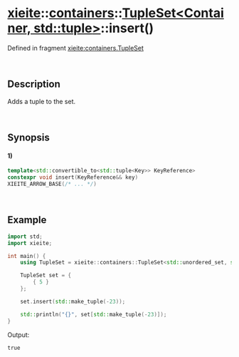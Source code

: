 # [xieite](../../../../../xieite.md)\:\:[containers](../../../../../containers.md)\:\:[TupleSet<Container, std::tuple<Key>>](../../../tuple_set.md)\:\:insert\(\)
Defined in fragment [xieite:containers.TupleSet](../../../../../../src/containers/tuple_set.cpp)

&nbsp;

## Description
Adds a tuple to the set.

&nbsp;

## Synopsis
#### 1)
```cpp
template<std::convertible_to<std::tuple<Key>> KeyReference>
constexpr void insert(KeyReference&& key)
XIEITE_ARROW_BASE(/* ... */)
```

&nbsp;

## Example
```cpp
import std;
import xieite;

int main() {
    using TupleSet = xieite::containers::TupleSet<std::unordered_set, std::tuple<int>>;

    TupleSet set = {
        { 5 }
    };

    set.insert(std::make_tuple(-23));

    std::println("{}", set[std::make_tuple(-23)]);
}
```
Output:
```
true
```
